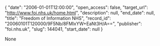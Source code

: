 {
  "date": "2006-01-01T12:00:00", 
  "open_access": false, 
  "target_url": "http://www.foi.nhs.uk/home.html", 
  "description": null, 
  "end_date": null, 
  "title": "Freedom of Information NHS", 
  "record_id": "20060101T120000/9F5Nb/8FMlxYW+EaNt3H/A==", 
  "publisher": "foi.nhs.uk", 
  "slug": 144041, 
  "start_date": null
}

None